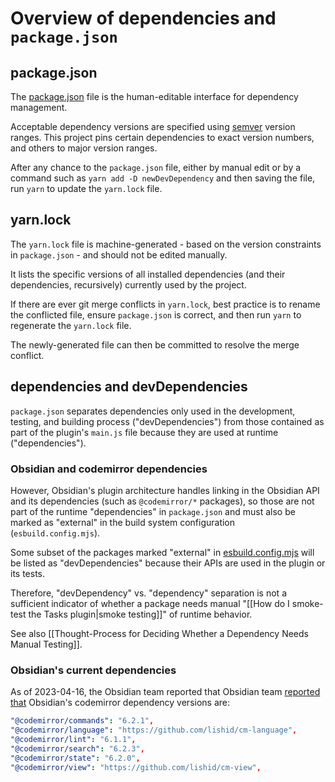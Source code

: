 # Overview of dependencies and `package.json`

## package.json

The [package.json](https://github.com/obsidian-tasks-group/obsidian-tasks/blob/main/package.json) file is the human-editable interface for dependency management.

Acceptable dependency versions are specified using [semver](https://semver.org/) version ranges.
This project pins certain dependencies to exact version numbers, and others to major version ranges.

After any chance to the `package.json` file, either by manual edit or by a command such as `yarn add -D newDevDependency` and then saving the file, run `yarn` to update the `yarn.lock` file.

## yarn.lock

The `yarn.lock` file is machine-generated - based on the version constraints in `package.json` - and should not be edited manually.

It lists the specific versions of all installed dependencies (and their dependencies, recursively)
currently used by the project.

If there are ever git merge conflicts in `yarn.lock`, best practice is to rename the conflicted file, ensure `package.json` is correct, and then run `yarn` to regenerate the `yarn.lock` file.

The newly-generated file can then be committed to resolve the merge conflict.

## dependencies and devDependencies

`package.json` separates dependencies only used in the development, testing, and building process ("devDependencies") from those contained as part of the plugin's `main.js` file because they are used at runtime ("dependencies").

### Obsidian and codemirror dependencies

However, Obsidian's plugin architecture handles linking in the Obsidian API and its dependencies (such as `@codemirror/*` packages), so those are not part of the runtime "dependencies" in `package.json` and must also be marked as "external" in the build system configuration (`esbuild.config.mjs`).

Some subset of the packages marked "external" in [esbuild.config.mjs](https://github.com/obsidian-tasks-group/obsidian-tasks/blob/main/esbuild.config.mjs) will be listed as "devDependencies" because their APIs are used in the plugin or its tests.

Therefore, "devDependency" vs. "dependency" separation is not a sufficient indicator of whether a package
needs manual "[[How do I smoke-test the Tasks plugin|smoke testing]]" of runtime behavior.

See also [[Thought-Process for Deciding Whether a Dependency Needs Manual Testing]].

### Obsidian's current dependencies

As of 2023-04-16, the Obsidian team reported that Obsidian team [reported that](https://discord.com/channels/686053708261228577/840286264964022302/1097141108972212274) Obsidian's codemirror dependency versions are:

```yaml
"@codemirror/commands": "6.2.1",
"@codemirror/language": "https://github.com/lishid/cm-language",
"@codemirror/lint": "6.1.1",
"@codemirror/search": "6.2.3",
"@codemirror/state": "6.2.0",
"@codemirror/view": "https://github.com/lishid/cm-view",
```

